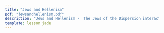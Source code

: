 ```yaml
---
title: "Jews and Hellenism"
pdf: "jewsandhellenism.pdf"
description: "Jews and Hellenism -  The Jews of the Dispersion interacting with Greek thought and culture."
template: lesson.jade
---
```

